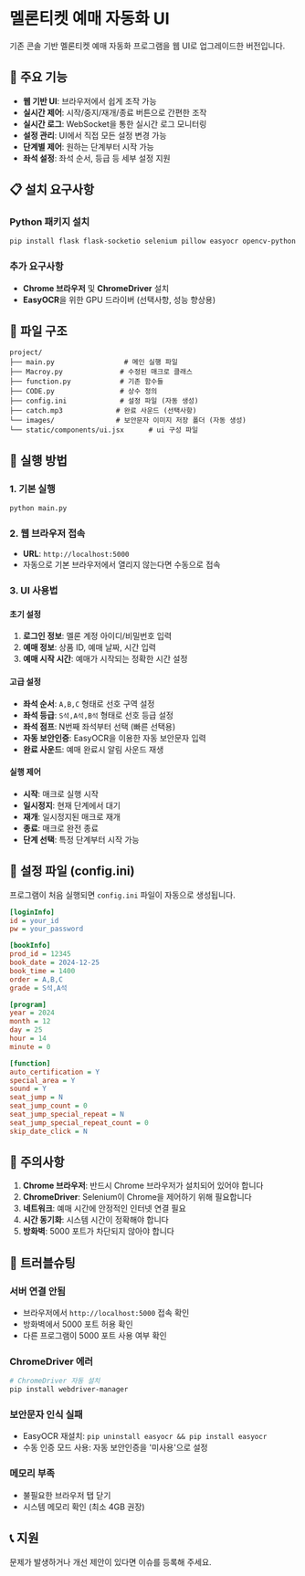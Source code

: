 # 멜론티켓 예매 자동화 UI

기존 콘솔 기반 멜론티켓 예매 자동화 프로그램을 웹 UI로 업그레이드한 버전입니다.

## 🚀 주요 기능

- **웹 기반 UI**: 브라우저에서 쉽게 조작 가능
- **실시간 제어**: 시작/중지/재개/종료 버튼으로 간편한 조작
- **실시간 로그**: WebSocket을 통한 실시간 로그 모니터링
- **설정 관리**: UI에서 직접 모든 설정 변경 가능
- **단계별 제어**: 원하는 단계부터 시작 가능
- **좌석 설정**: 좌석 순서, 등급 등 세부 설정 지원

## 📋 설치 요구사항

### Python 패키지 설치

```bash
pip install flask flask-socketio selenium pillow easyocr opencv-python playsound configparser pause
```

### 추가 요구사항

- **Chrome 브라우저** 및 **ChromeDriver** 설치
- **EasyOCR**을 위한 GPU 드라이버 (선택사항, 성능 향상용)

## 📁 파일 구조

```
project/
├── main.py                 # 메인 실행 파일
├── Macroy.py              # 수정된 매크로 클래스
├── function.py            # 기존 함수들
├── CODE.py                # 상수 정의
├── config.ini             # 설정 파일 (자동 생성)
├── catch.mp3             # 완료 사운드 (선택사항)
└── images/               # 보안문자 이미지 저장 폴더 (자동 생성)
└── static/components/ui.jsx      # ui 구성 파일
```

## 🎯 실행 방법

### 1. 기본 실행

```bash
python main.py
```

### 2. 웹 브라우저 접속

- **URL**: `http://localhost:5000`
- 자동으로 기본 브라우저에서 열리지 않는다면 수동으로 접속

### 3. UI 사용법

#### 초기 설정

1. **로그인 정보**: 멜론 계정 아이디/비밀번호 입력
2. **예매 정보**: 상품 ID, 예매 날짜, 시간 입력
3. **예매 시작 시간**: 예매가 시작되는 정확한 시간 설정

#### 고급 설정

- **좌석 순서**: `A,B,C` 형태로 선호 구역 설정
- **좌석 등급**: `S석,A석,B석` 형태로 선호 등급 설정
- **좌석 점프**: N번째 좌석부터 선택 (빠른 선택용)
- **자동 보안인증**: EasyOCR을 이용한 자동 보안문자 입력
- **완료 사운드**: 예매 완료시 알림 사운드 재생

#### 실행 제어

- **시작**: 매크로 실행 시작
- **일시정지**: 현재 단계에서 대기
- **재개**: 일시정지된 매크로 재개
- **종료**: 매크로 완전 종료
- **단계 선택**: 특정 단계부터 시작 가능

## 🔧 설정 파일 (config.ini)

프로그램이 처음 실행되면 `config.ini` 파일이 자동으로 생성됩니다.

```ini
[loginInfo]
id = your_id
pw = your_password

[bookInfo]
prod_id = 12345
book_date = 2024-12-25
book_time = 1400
order = A,B,C
grade = S석,A석

[program]
year = 2024
month = 12
day = 25
hour = 14
minute = 0

[function]
auto_certification = Y
special_area = Y
sound = Y
seat_jump = N
seat_jump_count = 0
seat_jump_special_repeat = N
seat_jump_special_repeat_count = 0
skip_date_click = N
```

## 🚨 주의사항

1. **Chrome 브라우저**: 반드시 Chrome 브라우저가 설치되어 있어야 합니다
2. **ChromeDriver**: Selenium이 Chrome을 제어하기 위해 필요합니다
3. **네트워크**: 예매 시간에 안정적인 인터넷 연결 필요
4. **시간 동기화**: 시스템 시간이 정확해야 합니다
5. **방화벽**: 5000 포트가 차단되지 않아야 합니다

## 🐛 트러블슈팅

### 서버 연결 안됨

- 브라우저에서 `http://localhost:5000` 접속 확인
- 방화벽에서 5000 포트 허용 확인
- 다른 프로그램이 5000 포트 사용 여부 확인

### ChromeDriver 에러

```bash
# ChromeDriver 자동 설치
pip install webdriver-manager
```

### 보안문자 인식 실패

- EasyOCR 재설치: `pip uninstall easyocr && pip install easyocr`
- 수동 인증 모드 사용: 자동 보안인증을 '미사용'으로 설정

### 메모리 부족

- 불필요한 브라우저 탭 닫기
- 시스템 메모리 확인 (최소 4GB 권장)

## 📞 지원

문제가 발생하거나 개선 제안이 있다면 이슈를 등록해 주세요.
